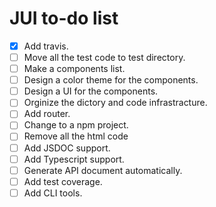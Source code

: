 JUI to-do list
====

- [X] Add travis.
- [ ] Move all the test code to test directory.
- [ ] Make a components list.
- [ ] Design a color theme for the components.
- [ ] Design a UI for the components.
- [ ] Orginize the dictory and code infrastracture.
- [ ] Add router.
- [ ] Change to a npm project.
- [ ] Remove all the html code
- [ ] Add JSDOC support.
- [ ] Add Typescript support.
- [ ] Generate API document automatically.
- [ ] Add test coverage.
- [ ] Add CLI tools.